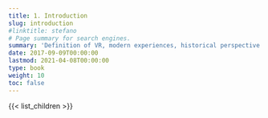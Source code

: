 ```yaml
---
title: 1. Introduction
slug: introduction
#linktitle: stefano
# Page summary for search engines.
summary: 'Definition of VR, modern experiences, historical perspective.'
date: 2017-09-09T00:00:00
lastmod: 2021-04-08T00:00:00
type: book
weight: 10
toc: false
---
```


{{< list_children >}}